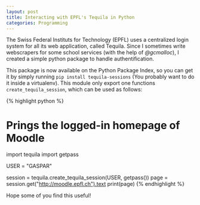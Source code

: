 ```yaml
---
layout: post
title: Interacting with EPFL's Tequila in Python
categories: Programming
---
```


The Swiss Federal Instituts for Technology (EPFL) uses a centralized login system for all its web application, called Tequila.
Since I sometimes write webscrapers for some school services (with the help of *@gcmalloc*), I created a simple python package to handle authentification.

This package is now available on the Python Package Index, so you can get it by simply running `pip install tequila-sessions`
(You probably want to do it inside a virtualenv).
This module only export one functions `create_tequila_session`, which can be used as follows:

{% highlight python %}
# Prings the logged-in homepage of Moodle
import tequila
import getpass

USER = "GASPAR"

session = tequila.create_tequila_session(USER, getpass())
page = session.get("http://moodle.epfl.ch").text
print(page)
{% endhighlight %}

Hope some of you find this useful!


